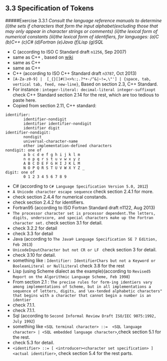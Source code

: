 3.3 Specification of Tokens
---------------------------------------------
#####Exercise 3.3.1
_Consult the language reference manuals to determine_ 
_(i)the sets if characters that form the input alphabet(excluding those that may only appear_
_in  character strings or comments)_
_(ii)the lexical form of numerical constants_
_(iii)the lexical form of identifiers, for languages:_
_(a)C  (b)C++  (c)C#  (d)Fortran  (e)Java (f)Lisp (g)SQL_
- C (according to ISO C Standard draft `n1256`, Sep 2007)
 - same as C++ , based on [wiki](http://en.wikipedia.org/wiki/C_(programming_language)#Character_set)
 - same as C++
 - same as C++
- C++ (according to ISO C++ Standard draft `n3787`, Oct 2013)
 - ```[A-Za-z0-9] |  [_{}[]#()<>%:;.?*+-/^&|~!=,\"'] | {space, tab, vertical tab, feed, new-line}```, Based on section 2.3, C++ Standard.
 - For instance : `integer-literal: decimal-literal integer-suffixopt` check C++ Standard section 2.14 for the rest, which are too tedious to paste here.
 - Copied from section 2.11, C++ standard:
```
identifier:
        identifier-nondigit
        identifier identifier-nondigit
        identifier digit
identifier-nondigit:
        nondigit
        universal-character-name
        other implementation-defined characters
nondigit: one of
        a b c d e f g h i j k l m
        n o p q r s t u v w x y z
        A B C D E F G H I J K L M
        N O P Q R S T U V W X Y Z _
digit: one of
        0 1 2 3 4 5 6 7 8 9
```
- C# (according to `C# Language Specification Version 5.0, 2012`)
 - `A Unicode character escape sequence` check section 2.4.1 for more.
 - check section 2.4.4 for numerical constands.
 - check section 2.4.2 for identifiers.
- Fortran95 (according to ISO Fortran Standard draft n1122, Aug 2013)
 - `The processor character set is processor dependent.The letters, digits, underscore, and special characters make up the Fortran character set.` check section 3.1 for detail.
 - check 3.2.2 for detail
 - check 3.3 for detail
- Java (according to `The Java® Language Specification SE 7 Edition, Feb 2013`)
 - `UnicodeInputCharacter but not CR or LF ` check section 3 for detail.
 - check 3.10 for detail.
 - something like :  `Identifier: IdentifierChars but not a Keyword or BooleanLiteral or NullLiteral` check 3.8 for the rest
- Lisp (using Scheme dialect as the example)(according to `Revised5 Report on the Algorithmic Language Scheme, Feb 1998`)
 - From section 2.1 : `The precise rules for form-ing identiers vary among implementations of Scheme, but in all implementations a sequence of letters, digits, and \ex-tended alphabetic characters" that begins with a character that cannot begin a number is an identier`
 - check 7.1.1.
 - check 7.1.1.
- Sql (according to `Second Informal Review Draft ISO/IEC 9075:1992, July 1992`)
 - something like `<SQL terminal character> ::=  <SQL language character> | <SQL embedded language character>`,check section 5.1 for the rest.
 - check 5.3 for detail.
 - `<identifier> ::= [ <introducer><character set specification> ] <actual identifier>`, check section 5.4 for the rest parts. 
